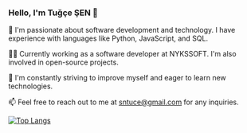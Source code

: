 ### Hello, I'm Tuğçe ŞEN 👋

🚀 I'm passionate about software development and technology. I have experience with languages like Python, JavaScript, and SQL.

👨‍💻 Currently working as a software developer at NYKSSOFT. I'm also involved in open-source projects.

🌱 I'm constantly striving to improve myself and eager to learn new technologies.

📫 Feel free to reach out to me at sntuce@gmail.com for any inquiries.

[![Top Langs](https://github-readme-stats.vercel.app/api/top-langs/?username=mustafacagri&layout=compact)](https://github.com/anuraghazra/github-readme-stats)

<!---
sentugce/sentugce is a ✨ special ✨ repository because its `README.md` (this file) appears on your GitHub profile.
You can click the Preview link to take a look at your changes.
--->
